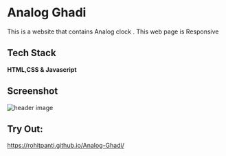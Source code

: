 
# Analog Ghadi
This is a website that contains  Analog clock .
This web page is Responsive


## Tech Stack

**HTML,CSS & Javascript** 



## Screenshot



![header image](https://raw.github.com/Rohitpanti/Analog-Ghadi/master/View.png)



## Try Out:

https://rohitpanti.github.io/Analog-Ghadi/